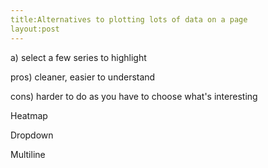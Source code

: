 ```yaml
---
title:Alternatives to plotting lots of data on a page
layout:post
---
```





a) select a few series to highlight

pros) cleaner, easier to understand

cons) harder to do as you have to choose what's interesting



Heatmap



Dropdown



Multiline





